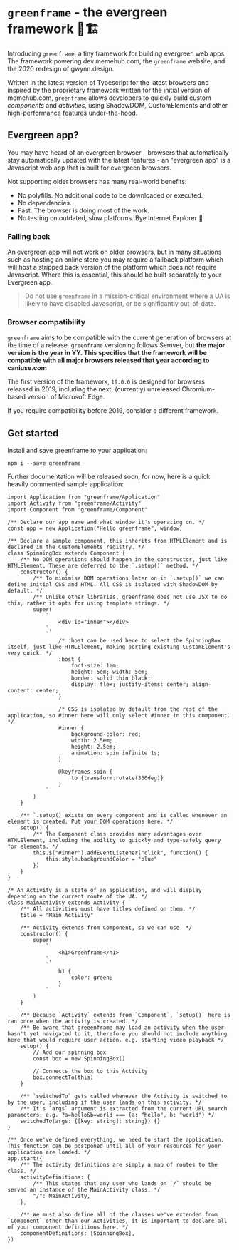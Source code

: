 #  `greenframe` - the evergreen framework 🌳🏗

Introducing `greenframe`, a tiny framework for building evergreen web apps. The framework powering dev.memehub.com, the `greenframe` website, and the 2020 redesign of gwynn.design. 

Written in the latest version of Typescript for the latest browsers and inspired by the proprietary framework written for the initial version of memehub.com, `greenframe` allows developers to quickly build custom *components* and *activities*, using ShadowDOM, CustomElements and other high-performance features under-the-hood.

## Evergreen app?

You may have heard of  an evergreen browser - browsers that automatically stay automatically updated with the latest features - an "evergreen app" is a Javascript web app that is built for evergreen browsers.

Not supporting older browsers has many real-world benefits:
* No polyfills. No additional code to be downloaded or executed.
* No dependancies.
* Fast. The browser is doing most of the work.
* No testing on outdated, slow platforms. Bye Internet Explorer 👋

### Falling back

An evergreen app will not work on older browsers, but in many situations such as hosting an online store you may require a fallback platform which will host a stripped back version of the platform which does not require Javascript. Where this is essential, this should be built separately to your Evergreen app.

> Do not use `greenframe` in a mission-critical environment where a UA is likely to have disabled Javascript, or be significantly out-of-date.

### Browser compatibility

`greenframe` aims to be compatible with the current generation of browsers at the time of a release. `greenframe` versioning follows Semver, but **the major version is the year in YY. This specifies that the framework will be compatible with all major browsers released that year according to caniuse.com**

The first version of the framework, `19.0.0` is designed for browsers released in 2019, including the next, (currently) unreleased Chromium-based version of Microsoft Edge.

If you require compatibility before 2019, consider a different framework.

## Get started

Install and save greenframe to your application:

`npm i --save greenframe`

Further documentation will be released soon, for now, here is a quick heavily commented sample application:

```
import Application from "greenframe/Application"
import Activity from "greenframe/Activity"
import Component from "greenframe/Component"

/** Declare our app name and what window it's operating on. */
const app = new Application("Hello greenframe", window)

/** Declare a sample component, this inherits from HTMLElement and is declared in the CustomElements registry. */
class SpinningBox extends Component {
	/** No DOM operations should happen in the constructor, just like HTMLElement. These are deferred to the `.setup()` method. */
	constructor() {
		/** To minimise DOM operations later on in `.setup()` we can define initial CSS and HTML. All CSS is isolated with ShadowDOM by default. */
		/** Unlike other libraries, greenframe does not use JSX to do this, rather it opts for using template strings. */
		super(
			`
				<div id="inner"></div>
			`,
			`
				/* :host can be used here to select the SpinningBox itself, just like HTMLElement, making porting existing CustomElement's very quick. */
				:host {
					font-size: 1em;
					height: 5em; width: 5em;
					border: solid thin black;
					display: flex; justify-items: center; align-content: center;
				}

				/* CSS is isolated by default from the rest of the application, so #inner here will only select #inner in this component. */
				#inner {
					background-color: red;
					width: 2.5em;
					height: 2.5em;
					animation: spin infinite 1s;
				}

				@keyframes spin {
					to {transform:rotate(360deg)}
				}
			`
		)
	}

	/** `.setup() exists on every component and is called whenever an element is created. Put your DOM operations here. */
	setup() {
		/** The Component class provides many advantages over HTMLElement, including the ability to quickly and type-safely query for elements. */
		this.$("#inner").addEventListener("click", function() {
			this.style.backgroundColor = "blue"
		})
	}
}

/* An Activity is a state of an application, and will display depending on the current route of the UA. */
class MainActivity extends Activity {
	/** All activities must have titles defined on them. */
	title = "Main Activity"

	/** Activity extends from Component, so we can use  */
	constructor() {
		super(
			`
				<h1>Greenframe</h1>
			`,
			`
				h1 {
					color: green;
				}
			`
		)
	}

	/** Because `Activity` extends from `Component`, `setup()` here is ran once when the activity is created. */
	/** Be aware that greeenframe may load an activity when the user hasn't yet navigated to it, therefore you should not include anything here that would require user action. e.g. starting video playback */
	setup() {
		// Add our spinning box
		const box = new SpinningBox()

		// Connects the box to this Activity
		box.connectTo(this)
	}

	/** `switchedTo` gets called whenever the Activity is switched to by the user, including if the user lands on this activity. */
	/** It's `args` argument is extracted from the current URL search parameters. e.g. ?a=hello&b=world === {a: "hello", b: "world"} */
	switchedTo(args: {[key: string]: string}) {}
}

/** Once we've defined everything, we need to start the application. This function can be postponed until all of your resources for your application are loaded. */
app.start({
	/** The activity definitions are simply a map of routes to the class. */
	activityDefinitions: {
		/** This states that any user who lands on `/` should be served an instance of the MainActivity class. */
		"/": MainActivity,
	},

	/** We must also define all of the classes we've extended from `Component` other than our Activities, it is important to declare all of your component definitions here. */
	componentDefinitions: [SpinningBox],
})


```